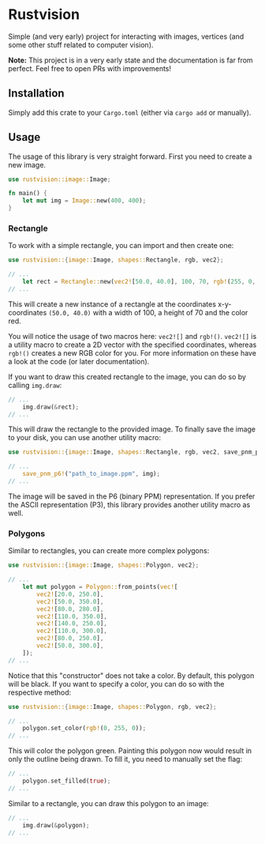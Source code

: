 # Rustvision 

Simple (and very early) project for interacting with images, vertices (and some other stuff related to computer vision).

**Note:** This project is in a very early state and the documentation is far from perfect. Feel free to open PRs with improvements! 

## Installation 

Simply add this crate to your `Cargo.toml` (either via `cargo add` or manually).

## Usage

The usage of this library is very straight forward. First you need to create a new image.

```rust 
use rustvision::image::Image;

fn main() {
    let mut img = Image::new(400, 400);
}
```

### Rectangle

To work with a simple rectangle, you can import and then create one: 

```rust 
use rustvision::{image::Image, shapes::Rectangle, rgb, vec2};

// ...
    let rect = Rectangle::new(vec2![50.0, 40.0], 100, 70, rgb!(255, 0, 0));
// ...
```

This will create a new instance of a rectangle at the coordinates x-y-coordinates `(50.0, 40.0)` with a width of 100, a height of 70 and the color red.

You will notice the usage of two macros here: `vec2![]` and `rgb!()`. `vec2![]` is a utility macro to create a 2D vector with the specified coordinates, whereas `rgb!()` creates a new RGB color for you. For more information on these have a look at the code (or later documentation). 

If you want to draw this created rectangle to the image, you can do so by calling `img.draw`:

```rust
// ...
    img.draw(&rect);
// ...
```

This will draw the rectangle to the provided image. To finally save the image to your disk, you can use another utility macro: 

```rust
use rustvision::{image::Image, shapes::Rectangle, rgb, vec2, save_pnm_p6};

// ...
    save_pnm_p6!("path_to_image.ppm", img);
// ...
```

The image will be saved in the P6 (binary PPM) representation. If you prefer the ASCII representation (P3), this library provides another utility macro as well. 

### Polygons

Similar to rectangles, you can create more complex polygons:

```rust 
use rustvision::{image::Image, shapes::Polygon, vec2};

// ...
    let mut polygon = Polygon::from_points(vec![
        vec2![20.0, 250.0],
        vec2![50.0, 350.0],
        vec2![80.0, 280.0],
        vec2![110.0, 350.0],
        vec2![140.0, 250.0],
        vec2![110.0, 300.0],
        vec2![80.0, 250.0],
        vec2![50.0, 300.0],
    ]);
// ...
```

Notice that this "constructor" does not take a color. By default, this polygon will be black. If you want to specify a color, you can do so with the respective method:

```rust
use rustvision::{image::Image, shapes::Polygon, rgb, vec2};

// ...
    polygon.set_color(rgb!(0, 255, 0));
// ...
```

This will color the polygon green. Painting this polygon now would result in only the outline being drawn. To fill it, you need to manually set the flag:

```rust
// ...
    polygon.set_filled(true);
// ...
```

Similar to a rectangle, you can draw this polygon to an image: 

```rust 
// ...
    img.draw(&polygon);
// ...
```
